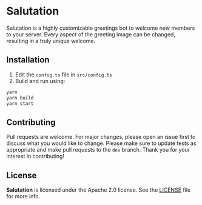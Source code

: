 # Salutation

Salutation is a highly customizable greetings bot to welcome new members to your server. Every aspect of the greeting image can be changed, resulting in a truly unique welcome.

## Installation

1. Edit the `config.ts` file in `src/config.ts`
2. Build and run using:

```bash
yarn
yarn build
yarn start
```

## Contributing

Pull requests are welcome. For major changes, please open an issue first to discuss what you would like to change. Please make sure to update tests as appropriate and make pull requests to the `dev` branch. Thank you for your interest in contributing!

## License

**Salutation** is licensed under the Apache 2.0 license. See the [LICENSE](LICENSE) file for more info.
